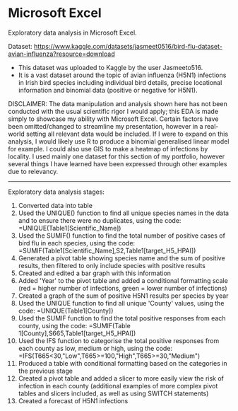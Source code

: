 # Microsoft Excel
Exploratory data analysis in Microsoft Excel.

Dataset: https://www.kaggle.com/datasets/jasmeet0516/bird-flu-dataset-avian-influenza?resource=download
- This dataset was uploaded to Kaggle by the user Jasmeeto516.
- It is a vast dataset around the topic of avian influenza (H5N1) infections in Irish bird species including individual bird details, precise locational information and binomial data (positive or negative for H5N1).

DISCLAIMER: The data manipulation and analysis shown here has not been conducted with the usual scientific rigor I would apply; this EDA is made simply to showcase my ability with Microsoft Excel. Certain factors have been omitted/changed to streamline my presentation, however in a real-world setting all relevant data would be included. If I were to expand on this analysis, I would likely use R to produce a binomial generalised linear model for example. I could also use GIS to make a heatmap of infections by locality. I used mainly one dataset for this section of my portfolio, however several things I have learned have been expressed through other examples due to relevancy.

---------------------------------
Exploratory data analysis stages:

1. Converted data into table
2. Used the UNIQUE() function to find all unique species names in the data and to ensure there were no duplicates, using the code: =UNIQUE(Table1[Scientific_Name])
3. Used the SUMIF() function to find the total number of positive cases of bird flu in each species, using the code: =SUMIF(Table1[Scientific_Name],S2,Table1[target_H5_HPAI])
4. Generated a pivot table showing species name and the sum of positive results, then filtered to only include species with positive results
5. Created and edited a bar graph with this information
6. Added 'Year' to the pivot table and added a conditional formatting scale (red = higher number of infections, green = lower number of infections)
7. Created a graph of the sum of positive H5N1 results per species by year
8. Used the UNIQUE function to find all unique 'County' values, using the code: =UNIQUE(Table1[County]}
9. Used the SUMIF function to find the total positive responses from each county, using the code: =SUMIF(Table 1[County],S665,Table1[target_H5_HPAI])
10. Used the IFS function to categorise the total positive responses from each county as low, medium or high, using the code: =IFS(T665<30,"Low",T665>=100,"High",T665>=30,"Medium")
11. Produced a table with conditional formatting based on the categories in the previous stage
12. Created a pivot table and added a slicer to more easily view the risk of infection in each county (additional examples of more complex pivot tables and slicers included, as well as using SWITCH statements)
13. Created a forecast of H5N1 infections
